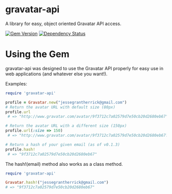 gravatar-api
============

A library for easy, object oriented Gravatar API access.

[![Gem Version](https://badge.fury.io/rb/gravatar-api.png)](http://badge.fury.io/rb/gravatar-api)
[![Dependency Status](https://gemnasium.com/JesseHerrick/shortener.png)](https://gemnasium.com/JesseHerrick/shortener)

# Using the Gem
gravatar-api was designed to use the Gravatar API properly for easy use in web applications (and whatever else you want!). 

Examples: 
```ruby
require 'gravatar-api'

profile = Gravatar.new("jessegrantherrick@gmail.com")
# Return the avatar URL with default size (80px)
profile.url
 # => "http://www.gravatar.com/avatar/9f3712c7a02579d7e50cb20d2680eb67"

# Return the avatar URL with a different size (150px)
profile.url(:size => 150)
 # => "http://www.gravatar.com/avatar/9f3712c7a02579d7e50cb20d2680eb67?s=150"

# Return a hash of your given email (as of v0.1.3)
profile.hash!
 # => "9f3712c7a02579d7e50cb20d2680eb67"
```

The hash!(email) method also works as a class method.
```ruby
require 'gravatar-api'

Gravatar.hash!("jessegrantherrick@gmail.com")
# => "9f3712c7a02579d7e50cb20d2680eb67"
```
